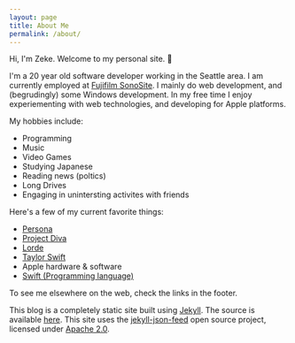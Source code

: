 ```yaml
---
layout: page
title: About Me
permalink: /about/
---
```


Hi, I'm Zeke. Welcome to my personal site. 👋

I'm a 20 year old software developer working in the Seattle area. I am currently employed at [Fujifilm SonoSite](https://sonosite.com). I mainly do web development, and (begrudingly) some Windows development. In my free time I enjoy experiementing with web technologies, and developing for Apple platforms.

My hobbies include:
+ Programming
+ Music
+ Video Games
+ Studying Japanese
+ Reading news (poltics)
+ Long Drives
+ Engaging in unintersting activites with friends


Here's a few of my current favorite things:
+ [Persona](https://en.wikipedia.org/wiki/Persona_(series))
+ [Project Diva](https://en.wikipedia.org/wiki/Hatsune_Miku:_Project_DIVA)
+ [Lorde](https://en.wikipedia.org/wiki/Lorde)
+ [Taylor Swift](https://en.wikipedia.org/wiki/Taylor_Swift)
+ Apple hardware & software
+ [Swift (Programming language)](https://swift.org)

To see me elsewhere on the web, check the links in the footer.

This blog is a completely static site built using [Jekyll](https://jekyllrb.com). The source is available [here](https://github.com/ZekeSnider/ZekeSniderDotCom). This site uses the [jekyll-json-feed](https://github.com/vallieres/jekyll-json-feed) open source project, licensed under [Apache 2.0](https://github.com/vallieres/jekyll-json-feed/blob/master/LICENSE).